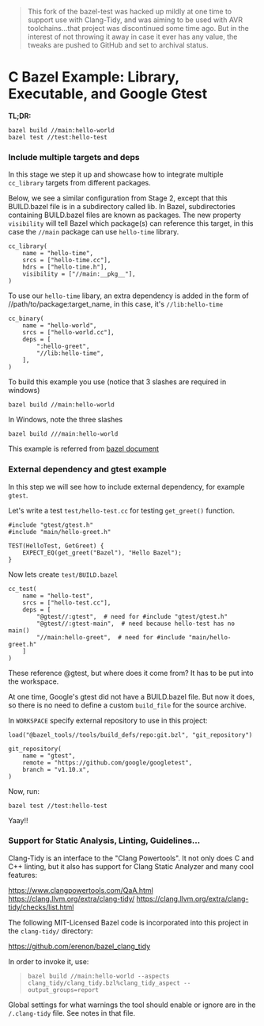 > This fork of the bazel-test was hacked up mildly at one time to support use
> with Clang-Tidy, and was aiming to be used with AVR toolchains...that project
> was discontinued some time ago.  But in the interest of not throwing it away
> in case it ever has any value, the tweaks are pushed to GitHub and set to
> archival status.

# C Bazel Example: Library, Executable, and Google Gtest

**TL;DR:**

    bazel build //main:hello-world
    bazel test //test:hello-test

### Include multiple targets and deps

In this stage we step it up and showcase how to integrate multiple ```cc_library``` targets from different packages.

Below, we see a similar configuration from Stage 2, except that this BUILD.bazel file is in a subdirectory called lib. In Bazel, subdirectories containing BUILD.bazel files are known as packages. The new property ```visibility``` will tell Bazel which package(s) can reference this target, in this case the ```//main``` package can use ```hello-time``` library.

    cc_library(
        name = "hello-time",
        srcs = ["hello-time.cc"],
        hdrs = ["hello-time.h"],
        visibility = ["//main:__pkg__"],
    )

To use our ```hello-time``` libary, an extra dependency is added in the form of //path/to/package:target_name, in this case, it's ```//lib:hello-time```

    cc_binary(
        name = "hello-world",
        srcs = ["hello-world.cc"],
        deps = [
            ":hello-greet",
            "//lib:hello-time",
        ],
    )

To build this example you use (notice that 3 slashes are required in windows)

    bazel build //main:hello-world

In Windows, note the three slashes

    bazel build ///main:hello-world

This example is referred from [bazel document](https://docs.bazel.build/versions/master/tutorial/cpp.html)

### External dependency and gtest example

In this step we will see how to include external dependency, for example `gtest`.

Let's write a test `test/hello-test.cc` for testing `get_greet()` function.

    #include "gtest/gtest.h"
    #include "main/hello-greet.h"

    TEST(HelloTest, GetGreet) {
        EXPECT_EQ(get_greet("Bazel"), "Hello Bazel");
    }

Now lets create `test/BUILD.bazel`

    cc_test(
        name = "hello-test",
        srcs = ["hello-test.cc"],
        deps = [
            "@gtest//:gtest",  # need for #include "gtest/gtest.h"
            "@gtest//:gtest-main",  # need because hello-test has no main()
            "//main:hello-greet",  # need for #include "main/hello-greet.h"
        ]
    )

These reference @gtest, but where does it come from?  It has to be put into the workspace.

At one time, Google's gtest did not have a BUILD.bazel file.  But now it does, so there is no need to define a custom `build_file` for the source archive.

In `WORKSPACE` specify external repository to use in this project:

    load("@bazel_tools//tools/build_defs/repo:git.bzl", "git_repository")

    git_repository(
        name = "gtest",
        remote = "https://github.com/google/googletest",
        branch = "v1.10.x",
    )

Now, run:

    bazel test //test:hello-test

Yaay!!


### Support for Static Analysis, Linting, Guidelines... 

Clang-Tidy is an interface to the "Clang Powertools".  It not only does C and C++ linting, but it also has support for Clang Static Analyzer and many cool features: 

https://www.clangpowertools.com/QaA.html
https://clang.llvm.org/extra/clang-tidy/
https://clang.llvm.org/extra/clang-tidy/checks/list.html

The following MIT-Licensed Bazel code is incorporated into this project in the `clang-tidy/` directory:

https://github.com/erenon/bazel_clang_tidy

In order to invoke it, use:

> `bazel build //main:hello-world --aspects clang_tidy/clang_tidy.bzl%clang_tidy_aspect --output_groups=report`

Global settings for what warnings the tool should enable or ignore are in the `/.clang-tidy` file.  See notes in that file.
